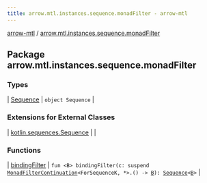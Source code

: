```yaml
---
title: arrow.mtl.instances.sequence.monadFilter - arrow-mtl
---
```


[arrow-mtl](../index.html) / [arrow.mtl.instances.sequence.monadFilter](./index.html)

## Package arrow.mtl.instances.sequence.monadFilter

### Types

| [Sequence](-sequence/index.html) | `object Sequence` |

### Extensions for External Classes

| [kotlin.sequences.Sequence](kotlin.sequences.-sequence/index.html) |  |

### Functions

| [bindingFilter](binding-filter.html) | `fun <B> bindingFilter(c: suspend `[`MonadFilterContinuation`](../arrow.mtl.typeclasses/-monad-filter-continuation/index.html)`<ForSequenceK, *>.() -> `[`B`](binding-filter.html#B)`): `[`Sequence`](https://kotlinlang.org/api/latest/jvm/stdlib/kotlin.sequences/-sequence/index.html)`<`[`B`](binding-filter.html#B)`>` |

